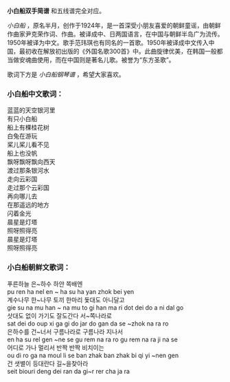 

**小白船双手简谱** 和五线谱完全对应。

_小白船_
，原名半月，创作于1924年，是一首深受小朋友喜爱的朝鲜童谣，由朝鲜作曲家尹克荣作词、作曲。被译成中、日两国语言，在中国与朝鲜半岛广为流传。1950年被译为中文。歌手范玮琪也有同名的一首歌。1950年被译成中文传入中国，最初收在解放初出版的《外国名歌300首》中。此曲旋律优美，在韩国一般都当做安魂曲使用，而在中国则是著名儿歌。被誉为“东方圣歌”。

歌词下方是 _小白船钢琴谱_ ，希望大家喜欢。

### 小白船中文歌词：

蓝蓝的天空银河里  
有只小白船  
船上有棵桂花树  
白兔在游玩  
桨儿桨儿看不见  
船上也没帆  
飘呀飘呀飘向西天  
渡过那条银河水  
走向云彩国  
走过那个云彩国  
再向哪儿去  
在那遥远的地方  
闪着金光  
晨星是灯塔  
照呀照得亮  
晨星是灯塔  
照呀照得亮

### 小白船朝鲜文歌词：

푸른하늘 은~하수 하얀 쪽배엔  
pu ren ha nel en ~ ha su ha yan zhok bei yen  
계수나무 한~나무 토끼 한마리 돛대도 아니달고  
gie su na mu han ~ na mu to gi han ma ri dot dei do a ni dal go  
삿대도 없이 가기도 잘도간다 서~쪽나라로  
sat dei do oup xi ga gi do jar do gan da se ~zhok na ra ro  
은하수를 건~너서 구름나라로 구름나라 지나서  
en ha su rel gen ~ne se gu rem na ra ro gu rem na ra ji na se  
어디로 가나 멀리서 반짝 반짝 비치이는  
ou di ro ga na moul li se ban zhak ban zhak bi qi yi ~nen gen  
건 샛별이 등대란다 길~을찾아라  
seit biouri deng dei ran da gi~r rer cha ja ra

